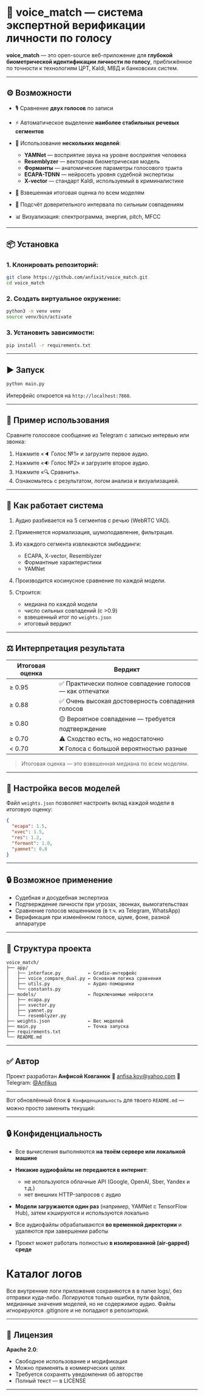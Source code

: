 # 🧬 voice_match — система экспертной верификации личности по голосу

**voice_match** — это open-source веб-приложение для **глубокой биометрической идентификации личности по голосу**, приближённое по точности к технологиям ЦРТ, Kaldi, МВД и банковских систем.

---

## ⚙️ Возможности

- 🎙️ Сравнение **двух голосов** по записи
- ⚡️ Автоматическое выделение **наиболее стабильных речевых сегментов**
- 🧠 Использование **нескольких моделей**:

  - **YAMNet** — восприятие звука на уровне восприятия человека
  - **Resemblyzer** — векторная биометрическая модель
  - **Форманты** — анатомические параметры голосового тракта
  - **ECAPA-TDNN** — нейросеть уровня судебной экспертизы
  - **X-vector** — стандарт Kaldi, используемый в криминалистике
- 🎯 Взвешенная итоговая оценка по всем моделям
- 🧾 Подсчёт доверительного интервала по сильным совпадениям
- 📊 Визуализация: спектрограмма, энергия, pitch, MFCC

---

## 📦 Установка

### 1. Клонировать репозиторий:

```bash
git clone https://github.com/anfixit/voice_match.git
cd voice_match
````

### 2. Создать виртуальное окружение:

```bash
python3 -m venv venv
source venv/bin/activate
```

### 3. Установить зависимости:

```bash
pip install -r requirements.txt
```

---

## ▶️ Запуск

```bash
python main.py
```

Интерфейс откроется на `http://localhost:7860`.

---

## 📌 Пример использования

Сравните голосовое сообщение из Telegram с записью интервью или звонка:

1. Нажмите «🔈 Голос №1» и загрузите первое аудио.
2. Нажмите «🔉 Голос №2» и загрузите второе аудио.
3. Нажмите «🔍 Сравнить».
4. Ознакомьтесь с результатом, логом анализа и визуализацией.

---

## 🧠 Как работает система

1. Аудио разбивается на 5 сегментов с речью (WebRTC VAD).

2. Применяется нормализация, шумоподавление, фильтрация.

3. Из каждого сегмента извлекаются эмбеддинги:

   * ECAPA, X-vector, Resemblyzer
   * Формантные характеристики
   * YAMNet

4. Производится косинусное сравнение по каждой модели.

5. Строится:

   * медиана по каждой модели
   * число сильных совпадений (с >0.9)
   * взвешенный итог по `weights.json`
   * итоговый вердикт

---

## ⚖️ Интерпретация результата

| Итоговая оценка | Вердикт                                                 |
| --------------- | ------------------------------------------------------- |
| ≥ 0.95          | ✅ Практически полное совпадение голосов — как отпечатки |
| ≥ 0.88          | ✅ Очень высокая достоверность совпадения голосов        |
| ≥ 0.80          | 🟡 Вероятное совпадение — требуется подтверждение       |
| ≥ 0.70          | ⚠️ Сходство есть, но недостаточно                       |
| < 0.70          | ❌ Голоса с большой вероятностью разные                  |

> Итоговая оценка — это взвешенная медиана по всем моделям.

---

## 🧮 Настройка весов моделей

Файл `weights.json` позволяет настроить вклад каждой модели в итоговую оценку:

```json
{
  "ecapa": 1.5,
  "xvec": 1.5,
  "res": 1.2,
  "formant": 1.0,
  "yamnet": 0.8
}
```

---

## 🔒 Возможное применение

* Судебная и досудебная экспертиза
* Подтверждение личности при угрозах, звонках, вымогательствах
* Сравнение голосов мошенников (в т.ч. из Telegram, WhatsApp)
* Верификация при изменённом голосе, шуме, фоне, разной аппаратуре

---

## 📂 Структура проекта

```
voice_match/
├── app/
│   ├── interface.py          ← Gradio-интерфейс
│   ├── voice_compare_dual.py ← Основная логика сравнения
│   ├── utils.py              ← Аудио-помощники
│   └── constants.py
├── models/                   ← Подключаемые нейросети
│   ├── ecapa.py
│   ├── xvector.py
│   ├── yamnet.py
│   └── resemblyzer.py
├── weights.json              ← Вес моделей
├── main.py                   ← Точка запуска
├── requirements.txt
└── README.md
```

---

## ✅ Автор

Проект разработан **Анфисой Ковганюк**
📧 [anfisa.kov@yahoo.com](mailto:anfisa.kov@yahoo.com)
💬 Telegram: [@Anfikus](https://t.me/Anfikus)

---

Вот обновлённый блок `🔒 Конфиденциальность` для твоего `README.md` — можно просто заменить текущий:

---

## 🔒 Конфиденциальность

* Все вычисления выполняются **на твоём сервере или локальной машине**
* **Никакие аудиофайлы не передаются в интернет**:

  * не используются облачные API (Google, OpenAI, Sber, Yandex и т.д.)
  * нет внешних HTTP-запросов с аудио
* **Модели загружаются один раз** (например, YAMNet с TensorFlow Hub),
  затем кэшируются и используются локально
* Все аудиофайлы обрабатываются **во временной директории** и удаляются при завершении работы
* Проект может работать полностью **в изолированной (air-gapped) среде**

# Каталог логов
Все внутренние логи приложения сохраняются в в папке logs/, без отправки куда-либо.
Логируются только ошибки, пути файлов, медианные значения моделей, но не содержимое аудио.
Файлы игнорируются .gitignore и не попадают в репозиторий.

---

## 🧾 Лицензия

**Apache 2.0**:

* Свободное использование и модификация
* Можно применять в коммерческих целях
* Требуется сохранять уведомления об авторстве
* Полный текст — в LICENSE

---
